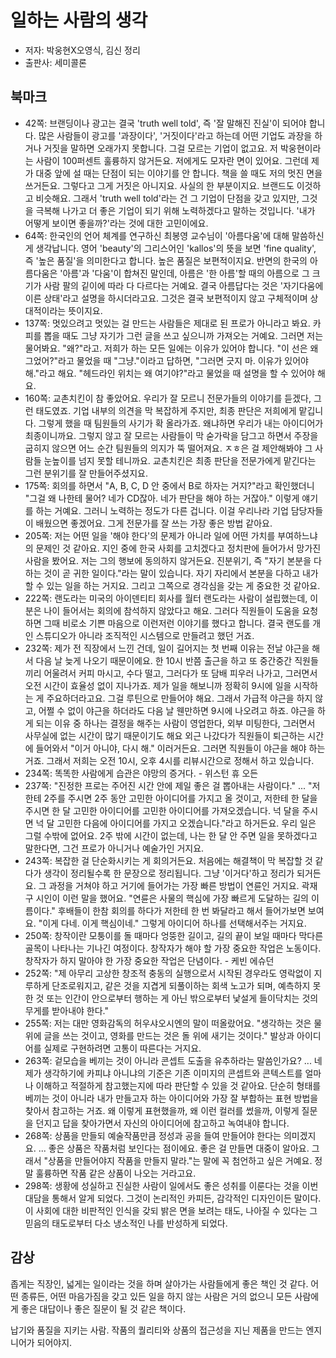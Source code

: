 # 일하는 사람의 생각

- 저자: 박웅현X오영식, 김신 정리
- 출판사: 세미콜론

## 북마크

- 42쪽: 브랜딩이나 광고는 결국 'truth well told', 즉 '잘 말해진 진실'이 되어야 합니다. 많은 사람들이 광고를 '과장이다', '거짓이다'라고 하는데 어떤 기업도 과장을 하거나 거짓을 말하면 오래가지 못합니다. 그걸 모르는 기업이 없고요. 저 박웅현이라는 사람이 100퍼센트 훌륭하지 않거든요. 저에게도 모자란 면이 있어요. 그런데 제가 대중 앞에 설 때는 단점이 되는 이야기를 안 합니다. 책을 쓸 때도 저의 멋진 면을 쓰거든요. 그렇다고 그게 거짓은 아니지요. 사실의 한 부분이지요. 브랜드도 이것하고 비슷해요. 그래서 'truth well told'라는 건 그 기업이 단점을 갖고 있지만, 그것을 극복해 나가고 더 좋은 기업이 되기 위해 노력하겠다고 말하는 것입니다. '내가 어떻게 보이면 좋을까?'라는 것에 대한 고민이에요.
- 64쪽: 한국인의 언어 체계를 연구하신 최봉영 교수님이 '아름다움'에 대해 말씀하신 게 생각납니다. 영어 'beauty'의 그리스어인 'kallos'의 뜻을 보면 'fine quality', 즉 '높은 품질'을 의미한다고 합니다. 높은 품질은 보편적이지요. 반면의 한국의 아름다움은 '아름'과 '다움'이 합쳐진 말인데, 아름은 '한 아름'할 때의 아름으로 그 크기가 사람 팔의 깉이에 따라 다 다르다는 거예요. 결국 아름답다는 것은 '자기다움에 이른 상태'라고 설명을 하시더라고요. 그것은 결국 보편적이지 않고 구체적이며 상대적이라는 뜻이지요.
- 137쪽: 멋있으려고 멋있는 걸 만드는 사람들은 제대로 된 프로가 아니라고 봐요. 카피를 뽑을 때도 그냥 자기가 그런 글을 쓰고 싶으니까 가져오는 거예요. 그러면 저는 물어봐요. "왜?"라고. 저희가 하는 모든 일에는 이유가 있어야 합니다. "이 선은 왜 그었어?"라고 물었을 때 "그냥."이라고 답하면, "그러면 긋지 마. 이유가 있어야 해."라고 해요. "헤드라인 위치는 왜 여기야?"라고 물었을 때 설명을 할 수 있어야 해요.
- 160쪽: 교촌치킨이 참 좋았어요. 우리가 잘 모르니 전문가들의 이야기를 듣겠다, 그런 태도였죠. 기업 내부의 의견을 막 복잡하게 주지만, 최종 판단은 저희에게 맡깁니다. 그렇게 했을 때 팀원들의 사기가 확 올라가죠. 왜냐하면 우리가 내는 아이디어가 최종이니까요. 그렇지 않고 잘 모르는 사람들이 막 숟가락을 담그고 하면서 주장을 굽히지 않으면 어느 순간 팀원들의 의지가 뚝 떨어져요. ㅈㅎ은 걸 제안해봐야 그 사람들 눈높이를 넘지 못할 테니까요. 교촌치킨은 최종 판단을 전문가에게 맡긴다는 그런 분위기를 잘 만들어주셨지요.
- 175쪽: 회의를 하면서 "A, B, C, D 안 중에서 B로 하자는 거지?"라고 확인했더니 "그걸 왜 나한테 물어? 네가 CD잖아. 네가 판단을 해야 하는 거잖아." 이렇게 얘기를 하는 거예요. 그러니 노력하는 정도가 다른 겁니다. 이걸 우리나라 기업 담당자들이 배웠으면 좋겠어요. 그게 전문가를 잘 쓰는 가장 좋은 방법 같아요.
- 205쪽: 저는 어떤 일을 '해야 한다'의 문제가 아니라 일에 어떤 가치를 부여하느냐의 문제인 것 같아요. 지인 중에 한국 사회를 고치겠다고 정치판에 들어가서 망가진 사람을 봤어요. 저는 그의 행보에 동의하지 않거든요. 진분위기, 즉 "자기 본분을 다하는 것이 곧 귀한 일이다."라는 말이 있습니다. 자기 자리에서 본분을 다하고 내가 할 수 있는 일을 하는 거지요. 그리고 그쪽으로 경각심을 갖는 게 중요한 것 같아요.
- 222쪽: 랜도라는 미국의 아이덴티티 회사를 월터 랜도라는 사람이 설립했는데, 이분은 나이 들어서는 회의에 참석하지 않았다고 해요. 그러다 직원들이 도움을 요청하면 그때 비로소 기쁜 마음으로 이런저런 이야기를 했다고 합니다. 결국 랜도를 개인 스튜디오가 아니라 조직적인 시스템으로 만들려고 했던 거죠.
- 232쪽: 제가 전 직장에서 느낀 건데, 일이 길어지는 첫 번째 이유는 전날 야근을 해서 다음 날 늦게 나오기 때문이에요. 한 10시 반쯤 출근을 하고 또 중간중간 직원들끼리 어울려서 커피 마시고, 수다 떨고, 그러다가 또 담배 피우러 나가고, 그러면서 오전 시간이 효율성 없이 지나가죠. 제가 일을 해보니까 정확히 9시에 일을 시작하는 게 주요하더라고요. 그걸 루틴으로 만들어야 해요. 그래서 가급적 야근을 하지 않고, 어쩔 수 없이 야근을 하더라도 다음 날 웬만하면 9시에 나오려고 하죠. 야근을 하게 되는 이유 중 하나는 결정을 해주는 사람이 영업한다, 외부 미팅한다, 그러면서 사무실에 없는 시간이 많기 때문이기도 해요 외근 나갔다가 직원들이 퇴근하는 시간에 들어와서 "이거 아니야, 다시 해." 이러거든요. 그러면 직원들이 야근을 해야 하는 거죠. 그래서 저희는 오전 10시, 오후 4시를 리뷰시간으로 정해서 하고 있습니다.
- 234쪽: 똑똑한 사람에게 습관은 야망의 증거다. - 위스턴 휴 오든
- 237쪽: "진정한 프로는 주어진 시간 안에 제일 좋은 걸 뽑아내는 사람이다." ... "저한테 2주를 주시면 2주 동안 고민한 아이디어를 가지고 올 것이고, 저한테 한 달을 주시면 한 달 고민한 아이디어를 고민한 아이디어를 가져오겠습니다. 넉 달을 주시면 넉 달 고민한 다음에 아이디어를 가지고 오겠습니다."라고 하거든요. 우리 일은 그럴 수밖에 없어요. 2주 밖에 시간이 없는데, 나는 한 달 안 주면 일을 못하겠다고 말한다면, 그건 프로가 아니거나 예술가인 거지요.
- 243쪽: 복잡한 걸 단순화시키는 게 회의거든요. 처음에는 해결책이 막 복잡할 것 같다가 생각이 정리될수록 한 문장으로 정리됩니다. 그냥 '이거다'하고 정리가 되거든요. 그 과정을 거쳐야 하고 거기에 들어가는 가장 빠른 방법이 연륜인 거지요. 곽재구 시인이 이런 말을 했어요. "연륜은 사물의 핵심에 가장 빠르게 도달하는 길의 이름이다." 후배들이 한참 회의를 하다가 저한테 한 번 봐달라고 해서 들어가보면 보여요. "이게 다네. 이게 핵심이네." 그렇게 아이디어 하나를 선택해서주는 거지요.
- 250쪽: 창작이란 모퉁이를 돌 때마다 엉뚱한 길이고, 길의 끝이 보일 때마다 막다른 골목이 나타나는 기나긴 여정이다. 창작자가 해야 할 가장 중요한 작업은 노동이다. 창작자가 하지 말아야 한 가장 중요한 작업은 단념이다. - 케빈 에슈던
- 252쪽: "제 아무리 고상한 창조적 충동의 실행으로서 시작된 경우라도 영락없이 지루하게 단조로워지고, 같은 것을 지겹게 되풀이하는 회색 노고가 되며, 예측하지 못한 것 또는 인간이 안으로부터 행하는 게 아닌 밖으로부터 낯설게 들이닥치는 것의 무게를 받아내야 한다."
- 255쪽: 저는 대만 영화감독의 허우샤오시엔의 말이 떠올랐어요. "생각하는 것은 물 위에 글을 쓰는 것이고, 영화를 만드는 것은 돌 위에 새기는 것이다." 발상과 아이디어를 실제로 구현하려면 고통이 따른다는 거지요.
- 263쪽: 겉모습을 베끼는 것이 아니라 콘셉트 도출을 유추하라는 말씀인가요? ... 네 제가 생각하기에 카피냐 아니냐의 기준은 기존 이미지의 콘셉트와 콘텍스트를 얼마나 이해하고 적절하게 참고했는지에 따라 판단할 수 있을 것 같아요. 단순히 형태를 베끼는 것이 아니라 내가 만들고자 하는 아이디어와 가장 잘 부합하는 표현 방법을 찾아서 참고하는 거죠. 왜 이렇게 표현했을까, 왜 이런 컬러를 썼을까, 이렇게 질문을 던지고 답을 찾아가면서 자신의 아이디어에 참고하고 녹여내야 합니다.
- 268쪽: 상품을 만들되 예술작품만큼 정성과 공을 들여 만들어야 한다는 의미겠지요. ... 좋은 상품은 작품처럼 보인다는 점이에요. 좋은 걸 만들면 대중이 알아요. 그래서 "상품을 만들어야지 작품을 만들지 말라."는 말에 꼭 첨언하고 싶은 거예요. 정말 훌륭하면 작품 같은 상품이 나오는 거라고요.
- 298쪽: 생황에 성실하고 진실한 사람이 일에서도 좋은 성취를 이룬다는 것을 이번 대담을 통해서 알게 되었다. 그것이 논리적인 카피든, 감각적인 디자인이든 말이다. 이 사회에 대한 비판적인 인식을 갖되 밝은 면을 보려는 태도, 나아질 수 있다는 그 믿음의 태도로부터 다소 냉소적인 나를 반성하게 되었다.

## 감상

좁게는 직장인, 넓게는 일이라는 것을 하며 살아가는 사람들에게 좋은 책인 것 같다. 어떤 종류든, 어떤 마음가짐을 갖고 있든 일을 하지 않는 사람은 거의 없으니 모든 사람에게 좋은 대답이나 좋은 질문이 될 것 같은 책이다.

납기와 품질을 지키는 사람. 작품의 퀄리티와 상품의 접근성을 지닌 제품을 만드는 엔지니어가 되어야지.

